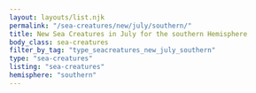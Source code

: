 ```yaml
---
layout: layouts/list.njk
permalink: "/sea-creatures/new/july/southern/"
title: New Sea Creatures in July for the southern Hemisphere
body_class: sea-creatures
filter_by_tag: "type_seacreatures_new_july_southern"
type: "sea-creatures"
listing: "sea-creatures"
hemisphere: "southern"
---
```

